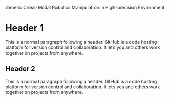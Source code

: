 Generic Cross-Modal Robotics Manipulation in High-precision Environment

# Header 1

This is a normal paragraph following a header. GitHub is a code hosting platform for version control and collaboration. It lets you and others work together on projects from anywhere.

## Header 2

This is a normal paragraph following a header. GitHub is a code hosting platform for version control and collaboration. It lets you and others work together on projects from anywhere.